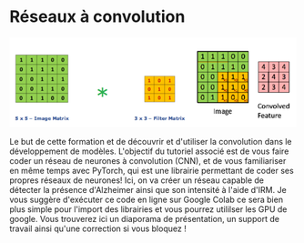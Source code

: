 # Réseaux à convolution

![cnn_img](https://github.com/Automatants/formations/blob/main/image-hosting/convolution.png)

Le but de cette formation et de découvrir et d'utiliser la convolution dans le développement de modèles.
L'objectif du tutoriel associé est de vous faire coder un réseau de neurones à convolution (CNN), et de vous familiariser en même temps avec PyTorch, qui est une librairie permettant de coder ses propres réseaux de neurones! Ici, on va créer un réseau capable de détecter la présence d'Alzheimer ainsi que son intensité à l'aide d'IRM. Je vous suggère d'exécuter ce code en ligne sur Google Colab ce sera bien plus simple pour l'import des librairies et vous pourrez utililser les GPU de google.
Vous trouverez ici un diaporama de présentation, un support de travail ainsi qu'une correction si vous bloquez !

